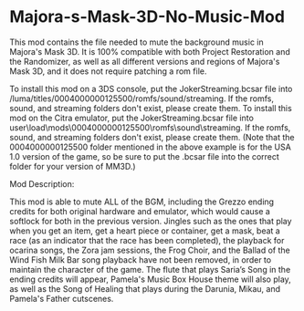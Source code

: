 # Majora-s-Mask-3D-No-Music-Mod
This mod contains the file needed to mute the background music in Majora's Mask 3D. It is 100% compatible with both Project Restoration and the Randomizer, as well as all different versions and regions of Majora's Mask 3D, and it does not require patching a rom file. 

To install this mod on a 3DS console, put the JokerStreaming.bcsar file into /luma/titles/0004000000125500/romfs/sound/streaming. If the romfs, sound, and streaming folders don't exist, please create them. To install this mod on the Citra emulator, put the JokerStreaming.bcsar file into user\load\mods\0004000000125500\romfs\sound\streaming. If the romfs, sound, and streaming folders don't exist, please create them. 
(Note that the 0004000000125500 folder mentioned in the above example is for the USA 1.0 version of the game, so be sure to put the .bcsar file into the correct folder for your version of MM3D.)

Mod Description:

This mod is able to mute ALL of the BGM, including the Grezzo ending credits for both original hardware and emulator, which would cause a softlock for both in the previous version. Jingles such as the ones that play when you get an item, get a heart piece or container, get a mask, beat a race (as an indicator that the race has been completed), the playback for ocarina songs, the Zora jam sessions, the Frog Choir, and the Ballad of the Wind Fish Milk Bar song playback have not been removed, in order to maintain the character of the game. The flute that plays Saria’s Song in the ending credits will appear, Pamela's Music Box House theme will also play, as well as the Song of Healing that plays during the Darunia, Mikau, and Pamela's Father cutscenes.
